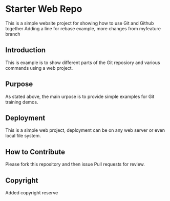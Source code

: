 # Starter Web Repo

This is a simple website project for showing how to use Git and Github together
Adding a line for rebase example, more changes from myfeature branch

## Introduction

This is example is to show different parts of the Git reposiory and various commands using a web project.

## Purpose

As stated above, the main urpose is to provide simple examples for Git training demos.

## Deployment

This is a simple web project, deployment can be on any web server or even local file system.

## How to Contribute

Please fork this repository and then issue Pull requests for review.

## Copyright

 Added copyright reserve
